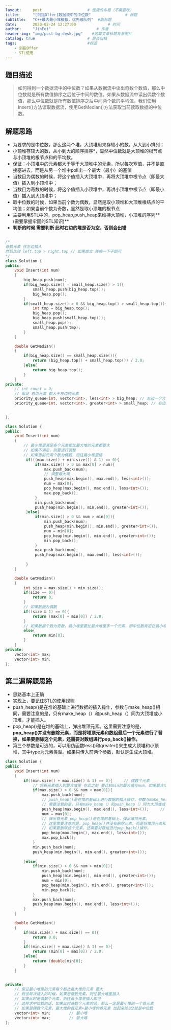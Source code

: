 ```yaml
---
layout:     post                    # 使用的布局（不需要改） 
title:      "[剑指Offer]数据流中的中位数"               # 标题  
subtitle:   "C++最大最小堆模拟，优先级队列"  #副标题 
date:       2020-02-24 12:27:00              # 时间 
author:     "JinFei"                    # 作者 
header-img: "img/post-bg-desk.jpg"    #这篇文章标题背景图片 
catalog: true                       # 是否归档 
tags:                               #标签     
    - 剑指Offer 
    - STL使用
---
```


## 题目描述
> 如何得到一个数据流中的中位数？如果从数据流中读出奇数个数值，那么中位数就是所有数值排序之后位于中间的数值。如果从数据流中读出偶数个数值，那么中位数就是所有数值排序之后中间两个数的平均值。我们使用Insert()方法读取数据流，使用GetMedian()方法获取当前读取数据的中位数。


## 解题思路

- 为要求的是中位数，那么这两个堆，大顶堆用来存较小的数，从大到小排列；
- 小顶堆存较大的数，从小到大的顺序排序*，显然中位数就是大顶堆的根节点与小顶堆的根节点和的平均数。
- 保证：小顶堆中的元素都大于等于大顶堆中的元素，所以每次塞值，并不是直接塞进去，而是从另一个堆中poll出一个最大（最小）的塞值
- 当数目为偶数的时候，将这个值插入大顶堆中，再将大顶堆中根节点（即最大值）插入到小顶堆中；
- 当数目为奇数的时候，将这个值插入小顶堆中，再讲小顶堆中根节点（即最小值）插入到大顶堆中；
- 取中位数的时候，如果当前个数为偶数，显然是取小顶堆和大顶堆根结点的平均值；如果当前个数为奇数，显然是取小顶堆的根节点
- 主要利用STL中的，pop_heap,push_heap来维持大顶堆，小顶堆的序列**(需要掌握牢固的STL知识)**
- **判断的时候 需要判断 此时右边的堆是否为空，否则会出错**


```C++

/*
奇数元素 往左边插入 
然后比较 left.top > right.top // 如果成立 转换一下子即可
*/
class Solution {
public:
    void Insert(int num)
    {
        big_heap.push(num);
        if(big_heap.size() - small_heap.size() > 1){
            small_heap.push(big_heap.top());
            big_heap.pop();
        }
        if(small_heap.size() > 0 && big_heap.top() > small_heap.top()){
            int tmp = big_heap.top();
            big_heap.pop();
            big_heap.push(small_heap.top());
            small_heap.pop();
            small_heap.push(tmp);
        }
    }

    double GetMedian()
    { 
        if(big_heap.size() == small_heap.size()){
            return (big_heap.top() + small_heap.top()) / 2.0;
        }else{
            return big_heap.top();
        }
    }
private:
    // int count = 0;
    // 保证 右边元素 都大于左边的元素
    priority_queue<int, vector<int>, less<int> > big_heap; // 左边一个大顶堆 最大的优先级较高
    priority_queue<int, vector<int>, greater<int> > small_heap; // 右边一个小顶堆 最小的优先级较高
    

};
```

```C++
class Solution {
public:
    void Insert(int num)
    {
        // 最小堆里满足各个元素都比最大堆的元素都要大
        // 如果不满足，则要进行调整
        // 如果当前元素个数为偶数，则往最小堆里插
         if(((max.size() + min.size()) & 1) == 0){
             if(max.size() > 0 && max[0] > num){
                 max.push_back(num);
                 // 调整最大堆
                 push_heap(max.begin(), max.end(), less<int>());
                 num = max[0];
                 pop_heap(max.begin(), max.end(), less<int>());
                 max.pop_back();
             }
             min.push_back(num);
             push_heap(min.begin(), min.end(), greater<int>());
         }else{
             if(min.size() > 0 && num > min[0]){
                 min.push_back(num);
                 push_heap(min.begin(), min.end(), greater<int>());
                 num = min[0];
                 pop_heap(min.begin(), min.end(), greater<int>());
                 min.pop_back();
             }
             max.push_back(num);
             push_heap(max.begin(), max.end(), less<int>());
             
         }   
    }

    double GetMedian()
    { 
        int size = max.size() + min.size();
        if(size == 0){
            return 0;
        }
        // 如果数据为偶数
        if((size & 1) == 0){
            return (max[0] + min[0]) / 2.0;
        }
        // 如果数据个数为奇数，最小堆里要比最大堆里多一个元素，即中位数肯定在最小堆里
        else{
            return min[0];
        }
    }
private:
    vector<int> max;
    vector<int> min;
};
```

## 第二遍解题思路

- 思路基本上正确
- 实现上，要记住STL的使用规则
- push_heap()是在堆的基础上进行数据的插入操作，参数与make_heap()相同，需要注意的是，只有make_heap（）和push_heap（）同为大顶堆或小顶堆，才能插入。
- pop_heap()是在堆的基础上，弹出堆顶元素。这里需要注意的是，**pop_heap()并没有删除元素，而是将堆顶元素和数组最后一个元素进行了替换，如果要删除这个元素，还需要对数组进行pop_back()操作。**
- 第三个参数是可选的，可以用伪函数less()和greater()来生成大顶堆和小顶堆，其中type为元素类型。如果只传入前两个参数，默认是生成大顶堆。

```C++
class Solution {
public:
    void Insert(int num)
    {
        if((min.size() + max.size() & 1) == 0){     // 偶数个元素 
            // 将新元素插入到最大堆里 在此之前 要比较min的最大值与num，如果最大堆 max[0] > num, 则将max最大值弹出，插入到最小堆min中
            if(max.size() > 0 && num < max[0]){
                max.push_back(num);
                // push_heap()是在堆的基础上进行数据的插入操作，参数与make_heap()相同，
                // 需要注意的是，只有make_heap（）和push_heap（）同为大顶堆或小顶堆，才能插入。
                push_heap(max.begin(), max.end(), less<int>());     // 这样能保证 max 从大到小降序，max[0]即为最大
                num = max[0];
                // 弹出首元素 pop_heap()是在堆的基础上，弹出堆顶元素。
                // 这里需要注意的是，pop_heap()并没有删除元素，而是将堆顶元素和数组最后一个元素进行了替换， -> 这样便于后面pop_back操作
                // 如果要删除这个元素，还需要对数组进行pop_back()操作。
                pop_heap(max.begin(), max.end(), less<int>());      
                max.pop_back();
            }
            min.push_back(num);
            push_heap(min.begin(), min.end(), greater<int>());
            
        }else{
            if(min.size() > 0 && num > min[0]){
                min.push_back(num);
                push_heap(min.begin(), min.end(), greater<int>());
                num = min[0];
                pop_heap(min.begin(), min.end(), greater<int>());
                min.pop_back();
            }
            max.push_back(num);
            push_heap(max.begin(), max.end(), less<int>());
        }
    }

    double GetMedian()
    { 
        if(min.size() + max.size() == 0){
            return 0.0;
        }
        if((min.size() + max.size() & 1) == 0){
            return (min[0] + max[0]) / 2.0;
        }else{
            return (double)min[0];
        }
    }

    
private:
    // 保证最小堆里的元素每个都比最大堆的元素 要大
    // 假设每次插入的时候，如果是奇数元素，则往最大堆里插入
    // 如果此时是偶数个元素，则往最小堆里插入即可
    // 这样求中位数的话，如果此时奇数个元素的话，那么一定是最小堆的一个首元素
    // 如果是偶数个元素，最大堆的首元素+最小堆的首元素 加起来除以2就是中位数
    vector<int> min;        // 最小堆 
    vector<int> max;        // 最大堆
};
```